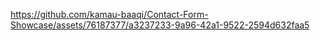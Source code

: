 https://github.com/kamau-baaqi/Contact-Form-Showcase/assets/76187377/a3237233-9a96-42a1-9522-2594d632faa5

